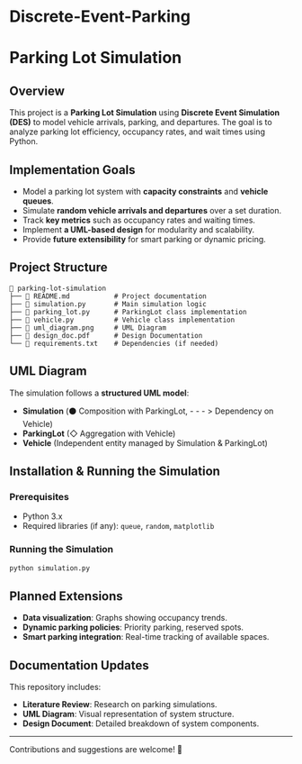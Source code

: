 # Discrete-Event-Parking

# Parking Lot Simulation

## Overview
This project is a **Parking Lot Simulation** using **Discrete Event Simulation (DES)** to model vehicle arrivals, parking, and departures. The goal is to analyze parking lot efficiency, occupancy rates, and wait times using Python.

## Implementation Goals
- Model a parking lot system with **capacity constraints** and **vehicle queues**.
- Simulate **random vehicle arrivals and departures** over a set duration.
- Track **key metrics** such as occupancy rates and waiting times.
- Implement **a UML-based design** for modularity and scalability.
- Provide **future extensibility** for smart parking or dynamic pricing.

## Project Structure
```
📂 parking-lot-simulation
├── 📄 README.md           # Project documentation
├── 📄 simulation.py       # Main simulation logic
├── 📄 parking_lot.py      # ParkingLot class implementation
├── 📄 vehicle.py          # Vehicle class implementation
├── 📄 uml_diagram.png     # UML Diagram
├── 📄 design_doc.pdf      # Design Documentation
└── 📄 requirements.txt    # Dependencies (if needed)
```

## UML Diagram
The simulation follows a **structured UML model**:
- **Simulation** (⚫ Composition with ParkingLot, - - - > Dependency on Vehicle)
- **ParkingLot** (◇ Aggregation with Vehicle)
- **Vehicle** (Independent entity managed by Simulation & ParkingLot)

## Installation & Running the Simulation
### Prerequisites
- Python 3.x
- Required libraries (if any): `queue`, `random`, `matplotlib`

### Running the Simulation
```bash
python simulation.py
```

## Planned Extensions
- **Data visualization**: Graphs showing occupancy trends.
- **Dynamic parking policies**: Priority parking, reserved spots.
- **Smart parking integration**: Real-time tracking of available spaces.

## Documentation Updates
This repository includes:
- **Literature Review**: Research on parking simulations.
- **UML Diagram**: Visual representation of system structure.
- **Design Document**: Detailed breakdown of system components.

---
Contributions and suggestions are welcome! 🚀
